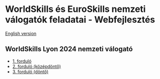 # WorldSkills és EuroSkills nemzeti válogatók feladatai - Webfejlesztés
[English version](https://github.com/skillsit-hu/es-ws-s17-hu-testprojects/blob/main/README_EN.md)
## WorldSkills Lyon 2024 nemzeti válogató
- [1. forduló](https://github.com/skillsit-hu/ws2024-s17-hu-r1)
- [2. forduló (középdöntő)](https://github.com/skillsit-hu/ws2024-s17-hu-r2)
- [3. forduló (döntő)](https://github.com/skillsit-hu/ws2024-s17-hu-r3)
